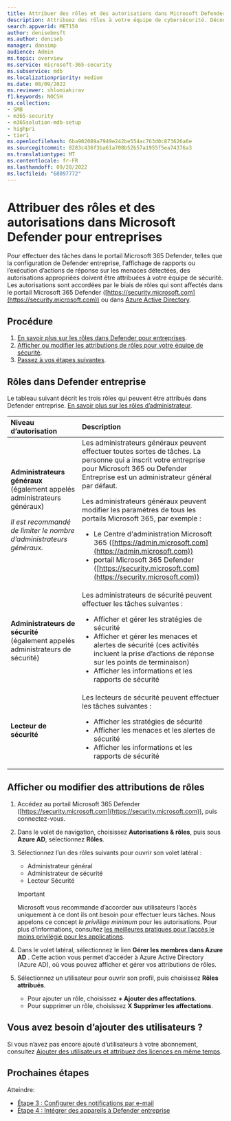 ```yaml
---
title: Attribuer des rôles et des autorisations dans Microsoft Defender pour entreprises
description: Attribuez des rôles à votre équipe de cybersécurité. Découvrez ces rôles et autorisations dans Defender entreprise.
search.appverid: MET150
author: denisebmsft
ms.author: deniseb
manager: dansimp
audience: Admin
ms.topic: overview
ms.service: microsoft-365-security
ms.subservice: mdb
ms.localizationpriority: medium
ms.date: 08/09/2022
ms.reviewer: shlomiakirav
f1.keywords: NOCSH
ms.collection:
- SMB
- m365-security
- m365solution-mdb-setup
- highpri
- tier1
ms.openlocfilehash: 6ba902089a7949e242be554ac763d0c873626a6e
ms.sourcegitcommit: 0283c436f3ba61a708b52b57a1955f5ea74376a3
ms.translationtype: MT
ms.contentlocale: fr-FR
ms.lasthandoff: 09/28/2022
ms.locfileid: "68097772"
---
```

# <a name="assign-roles-and-permissions-in-microsoft-defender-for-business"></a>Attribuer des rôles et des autorisations dans Microsoft Defender pour entreprises

Pour effectuer des tâches dans le portail Microsoft 365 Defender, telles que la configuration de Defender entreprise, l’affichage de rapports ou l’exécution d’actions de réponse sur les menaces détectées, des autorisations appropriées doivent être attribuées à votre équipe de sécurité. Les autorisations sont accordées par le biais de rôles qui sont affectés dans le portail Microsoft 365 Defender ([https://security.microsoft.com](https://security.microsoft.com)) ou dans [Azure Active Directory](/azure/active-directory/roles/manage-roles-portal). 

## <a name="what-to-do"></a>Procédure

1. [En savoir plus sur les rôles dans Defender pour entreprises](#roles-in-defender-for-business).
2. [Afficher ou modifier les attributions de rôles pour votre équipe de sécurité](#view-or-edit-role-assignments).
3. [Passez à vos étapes suivantes](#next-steps).


## <a name="roles-in-defender-for-business"></a>Rôles dans Defender entreprise

Le tableau suivant décrit les trois rôles qui peuvent être attribués dans Defender entreprise. [En savoir plus sur les rôles d’administrateur](../../admin/add-users/about-admin-roles.md).

| Niveau d’autorisation | Description |
|:---|:---|
| **Administrateurs généraux** (également appelés administrateurs généraux) <p> *Il est recommandé de limiter le nombre d’administrateurs généraux.* | Les administrateurs généraux peuvent effectuer toutes sortes de tâches. La personne qui a inscrit votre entreprise pour Microsoft 365 ou Defender Entreprise est un administrateur général par défaut. <p> Les administrateurs généraux peuvent modifier les paramètres de tous les portails Microsoft 365, par exemple : <ul><li>Le Centre d'administration Microsoft 365 ([https://admin.microsoft.com](https://admin.microsoft.com))</li><li>portail Microsoft 365 Defender ([https://security.microsoft.com](https://security.microsoft.com))</li></ul> |
| **Administrateurs de sécurité** (également appelés administrateurs de sécurité) | Les administrateurs de sécurité peuvent effectuer les tâches suivantes : <ul><li>Afficher et gérer les stratégies de sécurité</li><li>Afficher et gérer les menaces et alertes de sécurité (ces activités incluent la prise d’actions de réponse sur les points de terminaison)</li><li>Afficher les informations et les rapports de sécurité</li></ul> |
| **Lecteur de sécurité** | Les lecteurs de sécurité peuvent effectuer les tâches suivantes :<ul><li>Afficher les stratégies de sécurité</li><li>Afficher les menaces et les alertes de sécurité</li><li>Afficher les informations et les rapports de sécurité</li></ul>  |


## <a name="view-or-edit-role-assignments"></a>Afficher ou modifier des attributions de rôles

1. Accédez au portail Microsoft 365 Defender ([https://security.microsoft.com](https://security.microsoft.com)), puis connectez-vous.

2. Dans le volet de navigation, choisissez **Autorisations & rôles**, puis sous **Azure AD**, sélectionnez **Rôles**.

3. Sélectionnez l’un des rôles suivants pour ouvrir son volet latéral :

   - Administrateur général
   - Administrateur de sécurité
   - Lecteur Sécurité

   > [!IMPORTANT]
   > Microsoft vous recommande d’accorder aux utilisateurs l’accès uniquement à ce dont ils ont besoin pour effectuer leurs tâches. Nous appelons ce concept *le privilège minimum* pour les autorisations. Pour plus d’informations, consultez [les meilleures pratiques pour l’accès le moins privilégié pour les applications](/azure/active-directory/develop/secure-least-privileged-access). 

4. Dans le volet latéral, sélectionnez le lien **Gérer les membres dans Azure AD** . Cette action vous permet d’accéder à Azure Active Directory (Azure AD), où vous pouvez afficher et gérer vos attributions de rôles.

5. Sélectionnez un utilisateur pour ouvrir son profil, puis choisissez **Rôles attribués**.

   - Pour ajouter un rôle, choisissez **+ Ajouter des affectations**.
   - Pour supprimer un rôle, choisissez **X Supprimer les affectations**. 

## <a name="need-to-add-users"></a>Vous avez besoin d’ajouter des utilisateurs ?

Si vous n’avez pas encore ajouté d’utilisateurs à votre abonnement, consultez [Ajouter des utilisateurs et attribuez des licences en même temps](mdb-add-users.md).

## <a name="next-steps"></a>Prochaines étapes

Atteindre:

- [Étape 3 : Configurer des notifications par e-mail](mdb-email-notifications.md)
- [Étape 4 : Intégrer des appareils à Defender entreprise](mdb-onboard-devices.md)